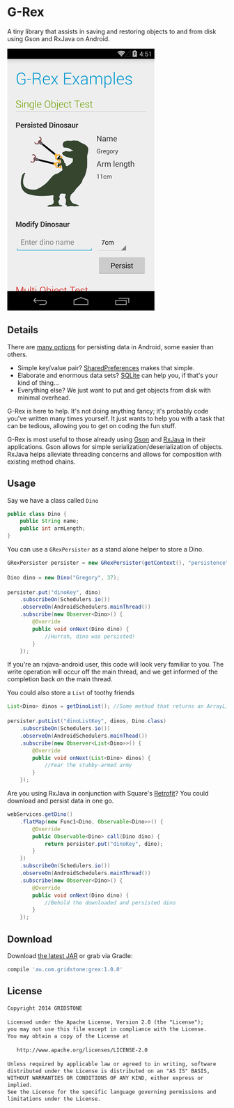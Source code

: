 G-Rex
=====

A tiny library that assists in saving and restoring objects to and from disk using Gson and RxJava on Android.

![](images/example.png)

Details
-------

There are [many options][1] for persisting data in Android, some easier than others.

* Simple key/value pair? [SharedPreferences][2] makes that simple.
* Elaborate and enormous data sets? [SQLite][3] can help you, if that's your kind of thing...
* Everything else? We just want to put and get objects from disk with minimal overhead.

G-Rex is here to help. It's not doing anything fancy; it's probably code you've written many times yourself. It just wants to help you with a task that can be tedious, allowing you to get on coding the fun stuff.

G-Rex is most useful to those already using [Gson][4] and [RxJava][5] in their applications. Gson allows for simple serialization/deserialization of objects. RxJava helps alleviate threading concerns and allows for composition with existing method chains.

Usage
-----

Say we have a class called `Dino`

```java
public class Dino {
	public String name;
	public int armLength;
}
```

You can use a `GRexPersister` as a stand alone helper to store a Dino.

```java
GRexPersister persister = new GRexPersister(getContext(), "persistence");

Dino dino = new Dino("Gregory", 37);

persister.put("dinoKey", dino)
	.subscribeOn(Schedulers.io())
	.observeOn(AndroidSchedulers.mainThread())
	.subscribe(new Observer<Dino>() {
		@Override
		public void onNext(Dino dino) {
			//Hurrah, dino was persisted!
		}
	});
```

If you're an rxjava-android user, this code will look very familiar to you. The write operation will occur off the main thread, and we get informed of the completion back *on* the main thread.

You could also store a `List` of toothy friends
```java
List<Dino> dinos = getDinoList(); //Some method that returns an ArrayList of Dinos.

persister.putList("dinoListKey", dinos, Dino.class)
	.subscribeOn(Schedulers.io())
	.observeOn(AndroidSchedulers.mainThead())
	.subscribe(new Observer<List<Dino>>() {
		@Override
		public void onNext(List<Dino> dinos) {
			//Fear the stubby-armed army
		} 
	});
```

Are you using RxJava in conjunction with Square's [Retrofit][6]? You could download and persist data in one go.

```java
webServices.getDino()
    .flatMap(new Func1<Dino, Observable<Dino>>() {
        @Override
        public Observable<Dino> call(Dino dino) {
            return persister.put("dinoKey", dino);
        }
    })
    .subscribeOn(Schedulers.io())
    .observeOn(AndroidSchedulers.mainThread())
    .subscribe(new Observer<Dino>() {
        @Override
        public void onNext(Dino dino) {
            //Behold the downloaded and persisted dino
        }
    });

```

Download
--------

Download [the latest JAR][7] or grab via Gradle:
```groovy
compile 'au.com.gridstone:grex:1.0.0'
```

License
--------

    Copyright 2014 GRIDSTONE

    Licensed under the Apache License, Version 2.0 (the "License");
    you may not use this file except in compliance with the License.
    You may obtain a copy of the License at

       http://www.apache.org/licenses/LICENSE-2.0

    Unless required by applicable law or agreed to in writing, software
    distributed under the License is distributed on an "AS IS" BASIS,
    WITHOUT WARRANTIES OR CONDITIONS OF ANY KIND, either express or implied.
    See the License for the specific language governing permissions and
    limitations under the License.

 [1]: http://developer.android.com/guide/topics/data/data-storage.html
 [2]: http://developer.android.com/reference/android/content/SharedPreferences.html
 [3]: http://developer.android.com/reference/android/database/sqlite/SQLiteOpenHelper.html
 [4]: https://code.google.com/p/google-gson/
 [5]: https://github.com/ReactiveX/RxJava
 [6]: http://square.github.io/retrofit/
 [7]: https://repository.sonatype.org/service/local/artifact/maven/redirect?r=central-proxy&g=au.com.gridstone&a=grex&v=LATEST